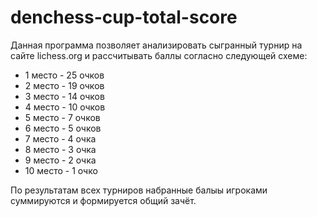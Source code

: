 # denchess-cup-total-score

Данная программа позволяет анализировать сыгранный турнир на сайте lichess.org и рассчитывать баллы согласно следующей схеме:

- 1 место - 25 очков
- 2 место - 19 очков
- 3 место - 14 очков
- 4 место - 10 очков
- 5 место - 7 очков
- 6 место - 5 очков
- 7 место - 4 очка
- 8 место - 3 очка
- 9 место - 2 очка
- 10 место - 1 очко

По результатам всех турниров набранные балыы игроками суммируются и формируется общий зачёт.
